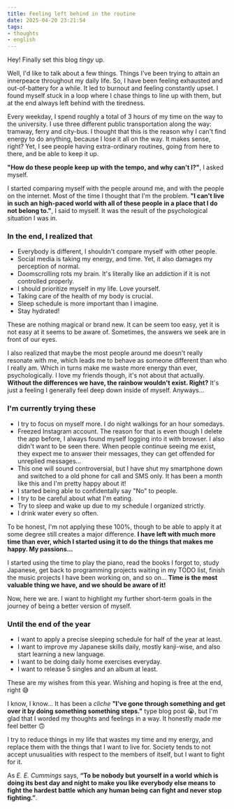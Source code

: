 ```yaml
---
title: Feeling left behind in the routine
date: 2025-04-20 23:21:54
tags:
- thoughts
- english
---
```

Hey! Finally set this blog _tingy_ up.

Well, I'd like to talk about a few things. Things I've been trying to attain an innerpeace throughout my daily life. So, I have been feeling exhausted and out-of-battery for a while. It led to burnout and feeling constantly upset. I found myself stuck in a loop where I chase things to line up with them, but at the end always left behind with the tiredness. 

Every weekday, I spend roughly a total of 3 hours of my time on the way to the university. I use three different public transportation along the way: tramway, ferry and city-bus. I thought that this is the reason why I can't find energy to do anything, because I lose it all on the way. It makes sense, right? Yet, I see people having extra-ordinary routines, going from here to there, and be able to keep it up.

**"How do these people keep up with the tempo, and why can't I?"**, I asked myself. 

I started comparing myself with the people around me, and with the people on the internet. Most of the time I thought that I'm the problem. **"I can't live in such an high-paced world with all of these people in a place that I do not belong to."**, I said to myself. It was the result of the psychological situation I was in.

### In the end, I realized that
- Everybody is different, I shouldn't compare myself with other people.
- Social media is taking my energy, and time. Yet, it also damages my perception of normal. 
- Doomscrolling rots my brain. It's literally like an addiction if it is not controlled properly.
- I should prioritize myself in my life. Love yourself.
- Taking care of the health of my body is crucial. 
- Sleep schedule is more important than I imagine.
- Stay hydrated!

These are nothing magical or brand new. It can be seem too easy, yet it is not easy at it seems to be aware of. Sometimes, the answers we seek are in front of our eyes. 

I also realized that maybe the most people around me doesn't really resonate with me, which leads me to behave as someone different than who I really am. Which in turns make me waste more energy than ever, psychologically. I love my friends though, it's not about that actually. **Without the differences we have, the rainbow wouldn't exist. Right?** It's just a feeling I generally feel deep down inside of myself. Anyways...

### I'm currently trying these
- I try to focus on myself more. I do night walkings for an hour somedays.
- Freezed Instagram account. The reason for that is even though I delete the app before, I always found myself logging into it with browser. I also didn't want to be seen there. When people continue seeing me exist, they expect me to answer their messages, they can get offended for unreplied messages...
- This one will sound controversial, but I have shut my smartphone down and switched to a old phone for call and SMS only. It has been a month like this and I'm pretty happy about it!
- I started being able to confidentally say "No" to people.
- I try to be careful about what I'm eating.
- Try to sleep and wake up due to my schedule I organized strictly.
- I drink water every so often.

To be honest, I'm not applying these 100%, though to be able to apply it at some degree still creates a major difference. **I have left with much more time than ever, which I started using it to do the things that makes me happy. My passions...** 

I started using the time to play the piano, read the books I forgot to, study Japanese, get back to programming projects waiting in my TODO list, finish the music projects I have been working on, and so on... **Time is the most valuable thing we have, and we should be aware of it!**

Now, here we are. I want to highlight my further short-term goals in the journey of being a better version of myself.

### Until the end of the year
- I want to apply a precise sleeping schedule for half of the year at least.
- I want to improve my Japanese skills daily, mostly kanji-wise, and also start learning a new language.
- I want to be doing daily home exercises everyday.
- I want to release 5 singles and an album at least.

These are my wishes from this year. Wishing and hoping is free at the end, right 😅

I know, I know... It has been a _cliche_ **"I've gone through something and get over it by doing something something steps."** type blog post 😭, but I'm glad that I worded my thoughts and feelings in a way. It honestly made me feel better 🙃 

I try to reduce things in my life that wastes my time and my energy, and replace them with the things that I want to live for. Society tends to not accept unusualities with respect to the members of itself, but I want to fight for it. 

As _E. E. Cummings_ says, 
**“To be nobody but**
**yourself in a world**
**which is doing its best day and night to make you like**
**everybody else means to fight the hardest battle**
**which any human being can fight and never stop fighting.”**.